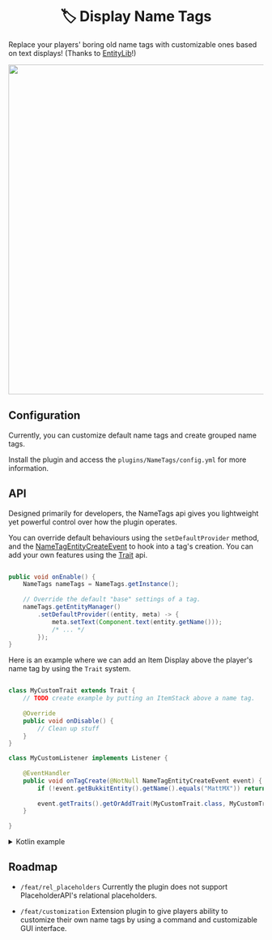 <div>

<h1 align="center">🏷️ Display Name Tags</h1>

</div>

Replace your players' boring old name tags with customizable ones based on 
text displays! (Thanks to [EntityLib](https://github.com/Tofaa2/EntityLib)!)


<p align="center">
    <img width="650px" src=nametags.gif />
</p>


## Configuration

Currently, you can customize default name tags and create grouped name tags.

Install the plugin and access the `plugins/NameTags/config.yml` for more information.

## API

Designed primarily for developers, the NameTags api gives you lightweight yet
powerful control over how the plugin operates.

You can override default behaviours using the `setDefaultProvider` method, and
the [NameTagEntityCreateEvent](./src/main/java/com/mattmx/nametags/event/NameTagEntityCreateEvent.java)
to hook into a tag's creation. You can add your own features using the 
[Trait](./src/main/java/com/mattmx/nametags/entity/trait/Trait.java) api.

```java

public void onEnable() {
    NameTags nameTags = NameTags.getInstance();
    
    // Override the default "base" settings of a tag.
    nameTags.getEntityManager()
        .setDefaultProvider((entity, meta) -> {
            meta.setText(Component.text(entity.getName()));
            /* ... */
        });
}

```

Here is an example where we can add an Item Display above the player's name tag
by using the `Trait` system.

```java

class MyCustomTrait extends Trait {
    // TODO create example by putting an ItemStack above a name tag.
    
    @Override
    public void onDisable() {
        // Clean up stuff
    }
}

class MyCustomListener implements Listener {
    
    @EventHandler
    public void onTagCreate(@NotNull NameTagEntityCreateEvent event) {
        if (!event.getBukkitEntity().getName().equals("MattMX")) return;
        
        event.getTraits().getOrAddTrait(MyCustomTrait.class, MyCustomTrait::new);
    }
    
}

```

<details>
    <summary>Kotlin example</summary>

Here is a brief example of Kotlin usage, and shows that you can use the nametags on entities other than just Players!

In this example, a dropped item will display a timer of 4 seconds before it is removed from the world, with a timer above it!

```kt
@EventHandler
fun onItemSpawn(event: ItemSpawnEvent) = event.apply {
    entity.isPersistent = false

    // Armour and tools should take longer to despawn
    val ticksTillRemove = 80 // 4 seconds

    val nameTagHolder = NameTags.getInstance()
        .entityManager
        .getOrCreateNameTagEntity(entity)

    nameTagHolder.modify { meta ->
        meta.isShadow = true
        meta.viewRange = 90f
        meta.backgroundColor = NameTags.TRANSPARENT
        meta.translation = Vector3f(0f, 0.45f, 0f)
        meta.billboardConstraints = AbstractDisplayMeta.BillboardConstraints.VERTICAL
        meta.textOpacity = (-180).toByte()
    }

    var counter = ticksTillRemove / 20L
    val update = runAsyncRepeat(20) {
        counter--
        nameTagHolder.modify { meta ->
            meta.text = Component.text(counter.toString()).color(NamedTextColor.RED)
        }
    }

    runSyncLater(ticksTillRemove) {
        update?.cancel()

        NameTags.getInstance()
            .entityManager
            .removeEntity(entity)
            ?.destroy()

        if (entity.isValid) {
            entity.remove()
        }
    }
}
```
    
</details>

## Roadmap

- `/feat/rel_placeholders`
    Currently the plugin does not support PlaceholderAPI's
    relational placeholders.

- `/feat/customization`
    Extension plugin to give players ability to customize their own
    name tags by using a command and customizable GUI interface.
